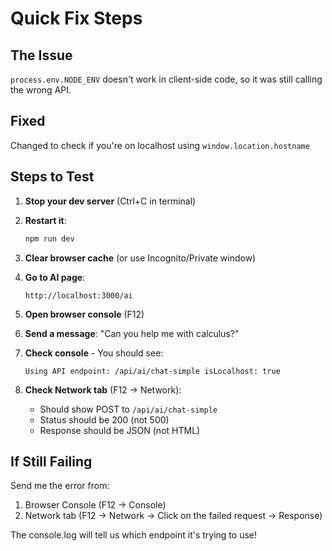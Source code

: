 # Quick Fix Steps

## The Issue
`process.env.NODE_ENV` doesn't work in client-side code, so it was still calling the wrong API.

## Fixed
Changed to check if you're on localhost using `window.location.hostname`

## Steps to Test

1. **Stop your dev server** (Ctrl+C in terminal)

2. **Restart it**:
   ```bash
   npm run dev
   ```

3. **Clear browser cache** (or use Incognito/Private window)

4. **Go to AI page**:
   ```
   http://localhost:3000/ai
   ```

5. **Open browser console** (F12)

6. **Send a message**: "Can you help me with calculus?"

7. **Check console** - You should see:
   ```
   Using API endpoint: /api/ai/chat-simple isLocalhost: true
   ```

8. **Check Network tab** (F12 → Network):
   - Should show POST to `/api/ai/chat-simple`
   - Status should be 200 (not 500)
   - Response should be JSON (not HTML)

## If Still Failing

Send me the error from:
1. Browser Console (F12 → Console)
2. Network tab (F12 → Network → Click on the failed request → Response)

The console.log will tell us which endpoint it's trying to use!

